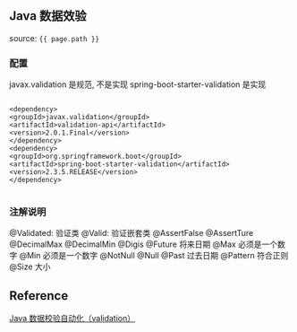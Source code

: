 ## Java 数据效验
source: `{{ page.path }}`

### 配置

javax.validation 是规范, 不是实现
spring-boot-starter-validation 是实现

```

<dependency>
<groupId>javax.validation</groupId>
<artifactId>validation-api</artifactId>
<version>2.0.1.Final</version>
</dependency>
<dependency>
<groupId>org.springframework.boot</groupId>
<artifactId>spring-boot-starter-validation</artifactId>
<version>2.3.5.RELEASE</version>
</dependency>


```

### 注解说明

@Validated: 验证类
@Valid: 验证嵌套类
@AssertFalse
@AssertTure
@DecimalMax
@DecimalMin
@Digis
@Future 将来日期
@Max 必须是一个数字
@Min 必须是一个数字
@NotNull
@Null
@Past 过去日期
@Pattern 符合正则
@Size 大小


## Reference
[Java 数据校验自动化（validation）](https://www.cnblogs.com/z-sm/p/4872259.html)
